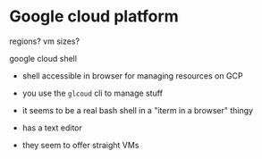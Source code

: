 # Google cloud platform

regions?
vm sizes?

google cloud shell
* shell accessible in browser for managing resources on GCP
* you use the `glcoud` cli to manage stuff
* it seems to be a real bash shell in a "iterm in a browser" thingy
* has a text editor

* they seem to offer straight VMs
